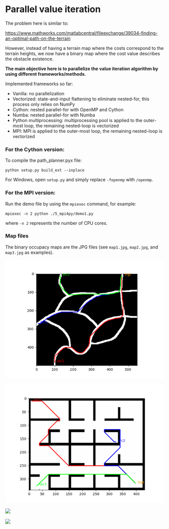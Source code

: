 # Parallel value iteration

The problem here is similar to:

https://www.mathworks.com/matlabcentral/fileexchange/39034-finding-an-optimal-path-on-the-terrain

However, instead of having a terrain map where the costs correspond to the terrain heights, we now have a binary map where the cost value describes the obstacle existence. 

**The main objective here is to parallelize the value iteration algorithm by using different frameworks/methods.**

Implemented frameworks so far:

- Vanilla: no parallelization
- Vectorized: state-and-input flattening to eliminate nested-for, this process only relies on NumPy 
- Cython: nested parallel-for with OpenMP and Cython
- Numba: nested parallel-for with Numba
- Python multiprocessing: multiprocessing pool is applied to the outer-most loop, the remaining nested-loop is vectorized
- MPI: MPI is applied to the outer-most loop, the remaining nested-loop is vectorized

### For the Cython version:

To compile the path_planner.pyx file: 

```
python setup.py build_ext --inplace
```

For Windows, open `setup.py` and simply replace `-fopenmp` with `/openmp`.

### For the MPI version:

Run the demo file by using the `mpiexec` command, for example:

```
mpiexec -n 2 python ./5_mpi4py/demo1.py
```

where ``-n 2`` represents the number of CPU cores.


### Map files

The binary occupacy maps are the JPG files (see `map1.jpg`, `map2.jpg`, and `map3.jpg` as examples).
 

![](https://github.com/auralius/binary_terrain_value_iteration/blob/main/result_map1.png?raw=true)

![](https://github.com/auralius/binary_terrain_value_iteration/blob/main/result_map2.png?raw=true)

![](https://github.com/auralius/binary_terrain_value_iteration/blob/main/result_map3.png?raw=true)

![](https://github.com/auralius/binary_terrain_value_iteration/blob/main/result_map4.png?raw=true)



